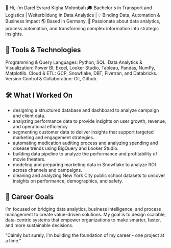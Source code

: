 
👋 Hi, i'm Darel Evrard Kigha Mohmbah
🎓 Bachelor's in Transport and Logistics | Weiterbildung in Data Analytics | 💡 Binding Data, Automation & Business Impact
🌎 Based in Germany.
🚀 Passionate about data analytics, process automation, and transforming complex information into strategic insights.

## 🔧 Tools & Technologies

Programming & Query Languages: Python, SQL.
Data Analytics & Visualization: Power BI, Excel, Looker Studio, Tableau, Pandas, NumPy, Matplotlib.
Cloud & ETL: GCP, Snowflake, DBT, Fivetran, and Databricks.
Version Control & Collaboration: Git, Github.

## 🛠️ What I Worked On
- designing a structured database and dashboard to analyze campaign and client data.
- analyzing performance data to provide insights on user growth, revenue, and operational efficiency.
- segmenting customer data to deliver insights that support targeted marketing and engagement strategies.
- automating medication auditing process and analyzing spending and disease trends using BigQuery and Looker Studio.
- building data pipeline to analyze the performance and profitability of movie theaters.
- modeling and preparing marketing data in Snowflake to analyze ROI across channels and campaigns.
- cleaning and analyzing New York City public school datasets to uncover insights on performance, demographics, and safety.

## 🎯 Career Goals

I’m focused on bridging data analytics, business intelligence, and process management to create value-driven solutions.
My goal is to design scalable, data-centric systems that empower organizations to make smarter, faster, and more sustainable decisions.

"Calmly but surely, i'm building the foundation of my career - one project at a time."

    
